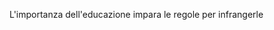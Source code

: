 L'importanza dell'educazione impara le regole per infrangerle
<!--stackedit_data:
eyJoaXN0b3J5IjpbMjAyMTQzMjMxNF19
-->